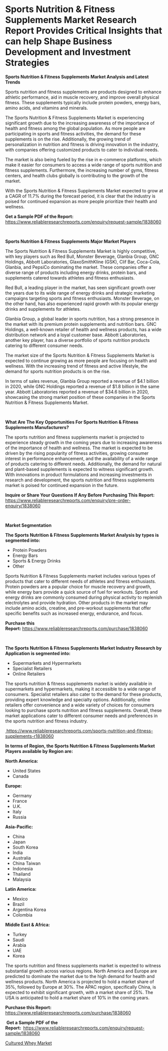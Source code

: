 <p><h1>Sports Nutrition & Fitness Supplements Market Research Report Provides Critical Insights that can help Shape Business Development and Investment Strategies</h1></p><p><strong>Sports Nutrition & Fitness Supplements Market Analysis and Latest Trends</strong></p>
<p><p>Sports nutrition and fitness supplements are products designed to enhance athletic performance, aid in muscle recovery, and improve overall physical fitness. These supplements typically include protein powders, energy bars, amino acids, and vitamins and minerals.</p><p>The Sports Nutrition & Fitness Supplements Market is experiencing significant growth due to the increasing awareness of the importance of health and fitness among the global population. As more people are participating in sports and fitness activities, the demand for these supplements is on the rise. Additionally, the growing trend of personalization in nutrition and fitness is driving innovation in the industry, with companies offering customized products to cater to individual needs.</p><p>The market is also being fueled by the rise in e-commerce platforms, which make it easier for consumers to access a wide range of sports nutrition and fitness supplements. Furthermore, the increasing number of gyms, fitness centers, and health clubs globally is contributing to the growth of the market.</p><p>With the Sports Nutrition & Fitness Supplements Market expected to grow at a CAGR of 11.7% during the forecast period, it is clear that the industry is poised for continued expansion as more people prioritize their health and wellness.</p></p>
<p><strong>Get a Sample PDF of the Report:&nbsp;</strong> <a href="https://www.reliableresearchreports.com/enquiry/request-sample/1838060">https://www.reliableresearchreports.com/enquiry/request-sample/1838060</a></p>
<p>&nbsp;</p>
<p><strong>Sports Nutrition & Fitness Supplements Major Market Players</strong></p>
<p><p>The Sports Nutrition & Fitness Supplements Market is highly competitive, with key players such as Red Bull, Monster Beverage, Glanbia Group, GNC Holdings, Abbott Laboratories, GlaxoSmithKline (GSK), Clif Bar, Coca-Cola, Glanbia, and PepsiCo dominating the market. These companies offer a diverse range of products including energy drinks, protein bars, and supplements catered towards athletes and fitness enthusiasts.</p><p>Red Bull, a leading player in the market, has seen significant growth over the years due to its wide range of energy drinks and strategic marketing campaigns targeting sports and fitness enthusiasts. Monster Beverage, on the other hand, has also experienced rapid growth with its popular energy drinks and supplements for athletes.</p><p>Glanbia Group, a global leader in sports nutrition, has a strong presence in the market with its premium protein supplements and nutrition bars. GNC Holdings, a well-known retailer of health and wellness products, has a wide distribution network and a loyal customer base. Abbott Laboratories, another key player, has a diverse portfolio of sports nutrition products catering to different consumer needs.</p><p>The market size of the Sports Nutrition & Fitness Supplements Market is expected to continue growing as more people are focusing on health and wellness. With the increasing trend of fitness and active lifestyle, the demand for sports nutrition products is on the rise.</p><p>In terms of sales revenue, Glanbia Group reported a revenue of $4.1 billion in 2020, while GNC Holdings reported a revenue of $1.8 billion in the same year. Abbott Laboratories reported a revenue of $34.6 billion in 2020, showcasing the strong market position of these companies in the Sports Nutrition & Fitness Supplements Market.</p></p>
<p>&nbsp;</p>
<p><strong>What Are The Key Opportunities For Sports Nutrition & Fitness Supplements Manufacturers?</strong></p>
<p><p>The sports nutrition and fitness supplements market is projected to experience steady growth in the coming years due to increasing awareness of the importance of health and wellness. The market is expected to be driven by the rising popularity of fitness activities, growing consumer interest in performance enhancement, and the availability of a wide range of products catering to different needs. Additionally, the demand for natural and plant-based supplements is expected to witness significant growth. With innovations in product formulations and increasing investments in research and development, the sports nutrition and fitness supplements market is poised for continued expansion in the future.</p></p>
<p><strong>Inquire or Share Your Questions If Any Before Purchasing This Report:</strong> <a href="https://www.reliableresearchreports.com/enquiry/pre-order-enquiry/1838060">https://www.reliableresearchreports.com/enquiry/pre-order-enquiry/1838060</a></p>
<p>&nbsp;</p>
<p><strong>Market Segmentation</strong></p>
<p><strong>The Sports Nutrition & Fitness Supplements Market Analysis by types is segmented into:</strong></p>
<p><ul><li>Protein Powders</li><li>Energy Bars</li><li>Sports & Energy Drinks</li><li>Other</li></ul></p>
<p><p>Sports Nutrition & Fitness Supplements market includes various types of products that cater to different needs of athletes and fitness enthusiasts. Protein powders are a popular choice for muscle recovery and growth, while energy bars provide a quick source of fuel for workouts. Sports and energy drinks are commonly consumed during physical activity to replenish electrolytes and provide hydration. Other products in the market may include amino acids, creatine, and pre-workout supplements that offer specific benefits such as increased energy, endurance, and focus.</p></p>
<p><strong>Purchase this Report:&nbsp;</strong><a href="https://www.reliableresearchreports.com/purchase/1838060">https://www.reliableresearchreports.com/purchase/1838060</a></p>
<p>&nbsp;</p>
<p><strong>The Sports Nutrition & Fitness Supplements Market Industry Research by Application is segmented into:</strong></p>
<p><ul><li>Supermarkets and Hypermarkets</li><li>Specialist Retailers</li><li>Online Retailers</li></ul></p>
<p><p>The sports nutrition & fitness supplements market is widely available in supermarkets and hypermarkets, making it accessible to a wide range of consumers. Specialist retailers also cater to the demand for these products, providing expert knowledge and specialty options. Additionally, online retailers offer convenience and a wide variety of choices for consumers looking to purchase sports nutrition and fitness supplements. Overall, these market applications cater to different consumer needs and preferences in the sports nutrition and fitness industry.</p></p>
<p><a href="https://www.reliableresearchreports.com/sports-nutrition-and-fitness-supplements-r1838060">&nbsp;https://www.reliableresearchreports.com/sports-nutrition-and-fitness-supplements-r1838060</a></p>
<p><strong>In terms of Region, the Sports Nutrition & Fitness Supplements Market Players available by Region are:</strong></p>
<p>
    <p> <strong> North America: </strong>
        <ul>
            <li>United States</li>
            <li>Canada</li>
        </ul>
        </p> 
    <p> <strong> Europe: </strong>
        <ul>
            <li>Germany</li>
            <li>France</li>
            <li>U.K.</li>
            <li>Italy</li>
            <li>Russia</li>
        </ul>
        </p> 
    <p> <strong> Asia-Pacific: </strong>
        <ul>
            <li>China</li>
            <li>Japan</li>
            <li>South Korea</li>
            <li>India</li>
            <li>Australia</li>
            <li>China Taiwan</li>
            <li>Indonesia</li>
            <li>Thailand</li>
            <li>Malaysia</li>
        </ul>
        </p> 
    <p> <strong> Latin America: </strong>
        <ul>
            <li>Mexico</li>
            <li>Brazil</li>
            <li>Argentina Korea</li>
            <li>Colombia</li>
        </ul>
        </p> 
    <p> <strong> Middle East & Africa: </strong>
        <ul>
            <li>Turkey</li>
            <li>Saudi</li>
            <li>Arabia</li>
            <li>UAE</li>
            <li>Korea</li>
        </ul>
    </p>
    </p>
<p><p>The sports nutrition and fitness supplements market is expected to witness substantial growth across various regions. North America and Europe are predicted to dominate the market due to the high demand for health and wellness products. North America is projected to hold a market share of 35%, followed by Europe at 30%. The APAC region, specifically China, is expected to exhibit significant growth, with a market share of 25%. The USA is anticipated to hold a market share of 10% in the coming years.</p></p>
<p><strong>Purchase this Report: </strong><a href="https://www.reliableresearchreports.com/purchase/1838060">https://www.reliableresearchreports.com/purchase/1838060</a></p>
<p>&nbsp;<strong>Get a Sample PDF of the Report:&nbsp;&nbsp;</strong><a href="https://www.reliableresearchreports.com/enquiry/request-sample/1838060">https://www.reliableresearchreports.com/enquiry/request-sample/1838060</a></p>
<p><strong></strong></p>
<p><p><a href="https://github.com/JordyBecker/Market-Research-Report-List-1/blob/main/cultured-whey-market.md">Cultured Whey Market</a></p></p>